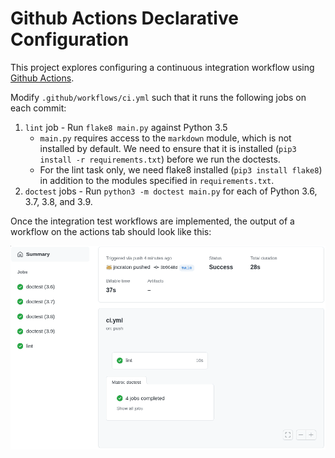 Github Actions Declarative Configuration
========================================

This project explores configuring a continuous integration workflow using [Github Actions](https://github.com/features/actions).

Modify `.github/workflows/ci.yml` such that it runs the following jobs on each commit:

1. `lint` job - Run `flake8 main.py` against Python 3.5
    - `main.py` requires access to the `markdown` module, which is not installed by default. We need to ensure that it is installed (`pip3 install -r requirements.txt`) before we run the doctests.
   - For the lint task only, we need flake8 installed (`pip3 install flake8`) in addition to the modules specified in `requirements.txt`.
2. `doctest` jobs - Run `python3 -m doctest main.py` for each of Python 3.6, 3.7, 3.8, and 3.9.
 
Once the integration test workflows are implemented, the output of a workflow on the actions tab should look like this:

![Output](output.png)
